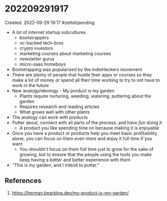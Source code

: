 # 202209291917
Created: 2022-09-29 19:17
#zettel/pending 

- A lot of internet startup subcultures
	- bootstrappers
	- vc-backed tech-bros
	- crypto investors
	- marketing courses about marketing courses
	- newsletter gurus
	- micro-saas homeboys
- Bootstrapping was popularised by the IndieHackers movement
- There are plenty of people that hustle their apps or courses so they make a lot of money or spend all their time working to try to not have to work in the future
- New analogy/ideology - My product is my garden
	- Plants require nurturing, weeding, watering, puttering about the garden
	- Requires research and reading articles
	- What grows well with other plants
- The analogy can work with products
- Putter about, connect with all parts of the process, and have *fun* doing it
	- A product you like spending time on because making it is enjoyable
- Once you have a product or products help you meet basic profitability alone, you can focus on them even more and enjoy it full time if you want
	- You shouldn't focus on them full time just to grow for the sake of growing, but to ensure that the people using the tools you make keep having a better and better experience with them
- "This is my garden, and I intend to putter."

## References
1. https://herman.bearblog.dev/my-product-is-my-garden/